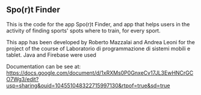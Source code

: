 ## Spo(r)t Finder

This is the code for the app Spo(r)t Finder, and app that helps users in the activity of finding sports' spots where to train, for every sport.

This app has been developed by Roberto Mazzalai and Andrea Leoni for the project of the course of Laboratorio di programmazione di sistemi mobili e tablet.
Java and Firebase were used

Documentation can be see at:
https://docs.google.com/document/d/1xRXMs0P0GnxeCv17JL3EwHNCrGCO7Wg3/edit?usp=sharing&ouid=104551048322715997130&rtpof=true&sd=true
